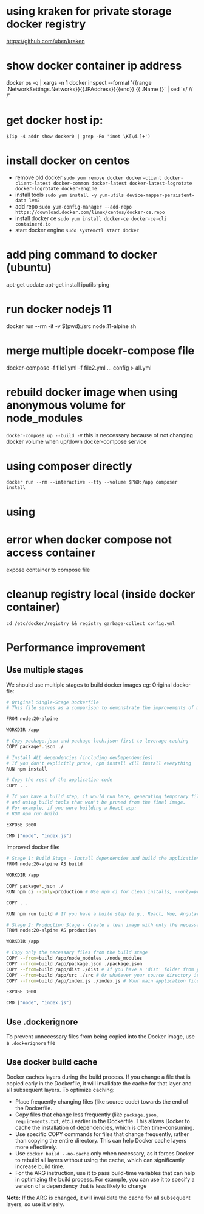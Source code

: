 # using kraken for private storage docker registry
https://github.com/uber/kraken
# show docker container ip address
docker ps -q | xargs -n 1 docker inspect --format '{{range .NetworkSettings.Networks}}{{.IPAddress}}{{end}} {{ .Name }}' | sed 's/ \// /'

# get docker host ip:
`$(ip -4 addr show docker0 | grep -Po 'inet \K[\d.]+')`

# install docker on centos
 - remove old docker
 `sudo yum remove docker docker-client docker-client-latest docker-common docker-latest docker-latest-logrotate docker-logrotate docker-engine`
 - install tools
  `sudo yum install -y yum-utils device-mapper-persistent-data lvm2`
 - add repo
  `sudo yum-config-manager --add-repo https://download.docker.com/linux/centos/docker-ce.repo`
 - install docker ce
  `sudo yum install docker-ce docker-ce-cli containerd.io`
 - start docker engine
  `sudo systemctl start docker`

# add ping command to docker  (ubuntu)
apt-get update 
apt-get install iputils-ping

# run docker nodejs 11 
docker run --rm -it -v $(pwd):/src node:11-alpine sh

# merge multiple docekr-compose file
docker-compose -f file1.yml -f file2.yml ... config > all.yml

# rebuild docker image when using anonymous volume for node_modules
`docker-compose up --build -V`
this is neccessary because of not changing docker volume when up/down docker-compose service

# using composer directly
```
docker run --rm --interactive --tty --volume $PWD:/app composer install
```
# using 

# error when docker compose not access container 
expose container to compose file

# cleanup registry local (inside docker container)
```
cd /etc/docker/registry && registry garbage-collect config.yml
```

# Performance improvement

## Use multiple stages

We should use multiple stages to build docker images
eg:
Original docker fie:
```bash
# Original Single-Stage Dockerfile
# This file serves as a comparison to demonstrate the improvements of multi-stage builds.

FROM node:20-alpine

WORKDIR /app

# Copy package.json and package-lock.json first to leverage caching
COPY package*.json ./

# Install ALL dependencies (including devDependencies)
# If you don't explicitly prune, npm install will install everything
RUN npm install

# Copy the rest of the application code
COPY . .

# If you have a build step, it would run here, generating temporary files
# and using build tools that won't be pruned from the final image.
# For example, if you were building a React app:
# RUN npm run build

EXPOSE 3000

CMD ["node", "index.js"]
```

Improved docker file:
```bash
# Stage 1: Build Stage - Install dependencies and build the application
FROM node:20-alpine AS build

WORKDIR /app

COPY package*.json ./
RUN npm ci --only=production # Use npm ci for clean installs, --only=production for smaller size

COPY . .

RUN npm run build # If you have a build step (e.g., React, Vue, Angular)

# Stage 2: Production Stage - Create a lean image with only the necessary files
FROM node:20-alpine AS production

WORKDIR /app

# Copy only the necessary files from the build stage
COPY --from=build /app/node_modules ./node_modules
COPY --from=build /app/package.json ./package.json
COPY --from=build /app/dist ./dist # If you have a 'dist' folder from your build step
COPY --from=build /app/src ./src # Or whatever your source directory is for runtime
COPY --from=build /app/index.js ./index.js # Your main application file

EXPOSE 3000

CMD ["node", "index.js"]
```

## Use .dockerignore
To prevent unnecessary files from being copied into the Docker image, use a `.dockerignore` file

## Use docker build cache
Docker caches layers during the build process. If you change a file that is copied early in the Dockerfile, it will invalidate the cache for that layer and all subsequent layers. To optimize caching:
- Place frequently changing files (like source code) towards the end of the Dockerfile.
- Copy files that change less frequently (like `package.json`, `requirements.txt`, etc.) earlier in the Dockerfile. This allows Docker to cache the installation of dependencies, which is often time-consuming.
- Use specific COPY commands for files that change frequently, rather than copying the entire directory. This can help Docker cache layers more effectively.
- Use `docker build --no-cache` only when necessary, as it forces Docker to rebuild all layers without using the cache, which can significantly increase build time.
- For the ARG instruction, use it to pass build-time variables that can help in optimizing the build process. For example, you can use it to specify a version of a dependency that is less likely to change

**Note:** If the ARG is changed, it will invalidate the cache for all subsequent layers, so use it wisely.